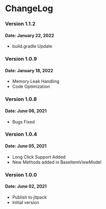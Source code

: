 # ChangeLog

### Version 1.1.2
#### Date: January 22, 2022

- build.gradle Update

### Version 1.0.9
#### Date: January 18, 2022

- Memory Leak Handling
- Code Optimization

### Version 1.0.8
#### Date: June 06, 2021

- Bugs Fixed

### Version 1.0.4
#### Date: June 05, 2021

- Long Click Support Added
- New Methods added in BaseItemViewModel

### Version 1.0.0
#### Date: June 02, 2021

- Publish to jitpack
- Initial version
